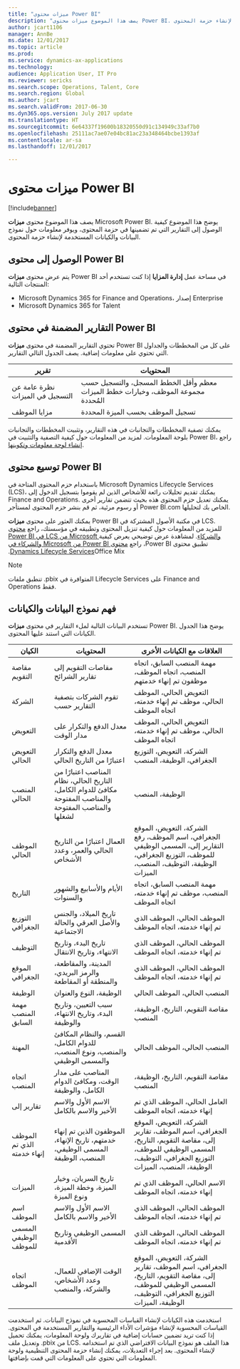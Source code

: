 ```yaml
---
title: "ميزات محتوى Power BI"
description: "يصف هذا الموضوع ميزات محتوى Power BI. يوضح هذا الموضوع كيفية الوصول إلى التقارير التي تم تضمينها في حزمة المحتوى، ويوفر معلومات حول نموذج البيانات والكيانات المستخدمة لإنشاء حزمة المحتوى."
author: jcart1106
manager: AnnBe
ms.date: 12/01/2017
ms.topic: article
ms.prod: 
ms.service: dynamics-ax-applications
ms.technology: 
audience: Application User, IT Pro
ms.reviewer: sericks
ms.search.scope: Operations, Talent, Core
ms.search.region: Global
ms.author: jcart
ms.search.validFrom: 2017-06-30
ms.dyn365.ops.version: July 2017 update
ms.translationtype: HT
ms.sourcegitcommit: 6e64337f19600b18320550d91c134949c33af7b0
ms.openlocfilehash: 25111ac7ae07e04bc81ac23a348464bcbe1393af
ms.contentlocale: ar-sa
ms.lasthandoff: 12/01/2017

---
```


# <a name="benefits-power-bi-content"></a>ميزات محتوى Power BI

[!include[banner](../includes/banner.md)]

يصف هذا الموضوع محتوى **ميزات** Microsoft Power BI. يوضح هذا الموضوع كيفية الوصول إلى التقارير التي تم تضمينها في حزمة المحتوى، ويوفر معلومات حول نموذج البيانات والكيانات المستخدمة لإنشاء حزمة المحتوى.

## <a name="accessing-the-power-bi-content"></a>الوصول إلى محتوى Power BI
يتم عرض محتوى **ميزات** Power BI في مساحة عمل **إدارة المزايا** إذا كنت تستخدم أحد المنتجات التالية:

- Microsoft Dynamics 365 for Finance and Operations، إصدار Enterprise
- Microsoft Dynamics 365 for Talent

## <a name="reports-that-are-included-in-the-power-bi-content"></a>التقارير المضمنة في محتوى Power BI
تحتوي التقارير المضمنة في محتوى **ميزات** Power BI على كل من المخططات والجداول التي تحتوي على معلومات إضافية. يصف الجدول التالي التقارير.

| تقرير                       | المحتويات                                                                                       |
|------------------------------|------------------------------------------------------------------------------------------------|
| نظرة عامة عن التسجيل في الميزات  | معظم وأقل الخطط المسجل، والتسجيل حسب مجموعة الموظف، وخيارات خطط الميزات المُحددة |
| مزايا الموظف            | تسجيل الموظف بحسب الميزة المحددة                                                        |
                                                                                             
يمكنك تصفية المخططات والتجانبات في هذه التقارير، وتثبيت المخططات والتجانبات بلوحة المعلومات. لمزيد من المعلومات حول كيفية التصفية والتثبيت في Power BI، راجع [إنشاء لوحة معلومات وتكوينها](https://powerbi.microsoft.com/en-us/guided-learning/powerbi-learning-4-2-create-configure-dashboards).

## <a name="extending-the-power-bi-content"></a>توسيع محتوى Power BI
باستخدام حزم المحتوى المتاحة في Microsoft Dynamics Lifecycle Services (LCS)، يمكنك تقديم تحليلات رائعة للأشخاص الذين لم يقوموا بتسجيل الدخول إلى Finance and Operations. يمكنك تعديل حزم المحتوى هذه بحيث تتضمن تقارير أخرى أو رسوم مرئية، ثم قم بنشر حزم المحتوى لمستأجر Power BI.com الخاص بك لتحليلها.

يمكنك العثور على محتوى **ميزات** Power BI في مكتبة الأصول المشتركة في LCS. للمزيد من المعلومات حول كيفية تنزيل المحتوى وتطبيقه في مؤسستك، راجع [محتوى Power BI في LCS من Microsoft والشركاء‬‏‫](power-bi-content-microsoft-partners.md). لمشاهدة عرض توضيحي يعرض كيفية تطبيق محتوى Power BI، راجع [محتوى Power BI من Microsoft والشركاء في Dynamics Lifecycle Services](https://mix.office.com/watch/9puyb1b2xs1w)Office Mix.

>[!NOTE]
>تنطبق ملفات .pbix المتوافرة في Lifecycle Services على Finance and Operations فقط.

## <a name="understanding-the-data-model-and-entities"></a>فهم نموذج البيانات والكيانات
تستخدم البيانات التالية لملء التقارير في محتوى **ميزات** Power BI. يوضح هذا الجدول الكيانات التي استند عليها المحتوى.

| الكيان                   | المحتويات                                                                                                   | العلاقات مع الكيانات الأخرى |
|--------------------------|------------------------------------------------------------------------------------------------------------|-----------------------------------|
| مقاصة التقويم          | مقاصات التقويم إلى تقارير الشرائح                                                                          | مهمة المنصب السابق، اتجاه المنصب، اتجاه الموظف، موظفون تم إنهاء خدمتهم |
| الشركة                  | تقوم الشركات بتصفية التقارير حسب                                                                             | التعويض الحالي، الموظف الحالي، موظف تم إنهاء خدمته، اتجاه الموظف |
| التعويض             | معدل الدفع والتكرار على مدار الوقت                                                                           | التعويض الحالي، الموظف الحالي، موظف تم إنهاء خدمته، اتجاه الموظف |
| التعويض الحالي     | معدل الدفع والتكرار اعتبارًا من التاريخ الحالي                                                              | الشركة، التعويض، التوزيع الجغرافي، الوظيفة، المنصب |
| المنصب الحالي         | المناصب اعتبارًا من التاريخ الحالي، نظام مكافئ للدوام الكامل، والمناصب المفتوحة والمناصب المفتوحة لشغلها | الوظيفة، المنصب |
| الموظف الحالي         | العمال اعتبارًا من التاريخ الحالي والعمر، وعدد الأشخاص                                                         | الشركة، التعويض، الموقع الجغرافي، اسم الموظف، رفع التقارير إلى، المسمى الوظيفي للموظف، التوزيع الجغرافي، الوظيفة، التوظيف، المنصب، الميزات |
| التاريخ                     | الأيام والأسابيع والشهور والسنوات                                                                             | مهمة المنصب السابق، اتجاه المنصب، موظف تم إنهاء خدمته، اتجاه الموظف |
| التوزيع الجغرافي             | تاريخ الميلاد، والجنس والأصل العرقي والحالة الاجتماعية                                                   | الموظف الحالي، الموظف الذي تم إنهاء خدمته، اتجاه الموظف |
| التوظيف               | تاريخ البدء، وتاريخ الانتهاء، وتاريخ الانتقال                                                                  | الموظف الحالي، الموظف الذي تم إنهاء خدمته، اتجاه الموظف |
| الموقع الجغرافي      | المدينة، والمقاطعة، والرمز البريدي، والمنطقة أو المقاطعة                                                           | الموظف الحالي، الموظف الذي تم إنهاء خدمته، اتجاه الموظف |
| الوظيفة                      | الوظيفة، النوع والعنوان                                                                                  | المنصب الحالي، الموظف الحالي |
| مهمة المنصب السابق | سبب التعيين، وتاريخ البدء، وتاريخ الانتهاء، والوظيفة                                                           | مقاصة التقويم، التاريخ، الوظيفة، المنصب |
| المهنة                 | القسم، والنظام المكافئ للدوام الكامل، والمنصب، ونوع المنصب، والمسمى الوظيفي                                                        | المنصب الحالي، الموظف الحالي |
| اتجاه المنصب           | المناصب على مدار الوقت، ومكافئ الدوام الكامل، والوظيفة                                                                          | مقاصة التقويم، التاريخ، الوظيفة، المنصب |
| تقارير إلى               | الاسم الأول والاسم الأخير والاسم بالكامل                                                                       | العامل الحالي، الموظف الذي تم إنهاء خدمته، اتجاه الموظف |
| الموظف الذي تم إنهاء خدمته      | الموظفون الذين تم إنهاء خدمتهم، تاريخ الإنهاء، المسمى الوظيفي، المنصب، الوظيفة                                           | الشركة، التعويض، الموقع الجغرافي، اسم الموظف، تقارير إلى، مقاصة التقويم، التاريخ، المسمى الوظيفي للموظف، التوزيع الجغرافي، التوظيف، الوظيفة، المنصب، الميزات |
| الميزات                 | تاريخ السريان، وخيار الميزة، وخطة الميزة، ونوع الميزة                                             | الاسم الحالي، الموظف الذي تم إنهاء خدمته، اتجاه الموظف |
| اسم الموظف            | الاسم الأول والاسم الأخير والاسم بالكامل                                                                       | الموظف الحالي، الموظف الذي تم إنهاء خدمته، اتجاه الموظف |
| المسمى الوظيفي للموظف           | المسمى الوظيفي وتاريخ الأقدمية                                                                                   | الموظف الحالي، الموظف الذي تم إنهاء خدمته، اتجاه الموظف |
| اتجاه الموظف           | الوقت الإضافي للعمال، وعدد الأشخاص، والشركة، والمنصب                                                        | الشركة، التعويض، الموقع الجغرافي، اسم الموظف، تقارير إلى، مقاصة التقويم، التاريخ، المسمى الوظيفي للموظف، التوزيع الجغرافي، التوظيف، الوظيفة، الميزات |

استخدمت هذه الكيانات لإنشاء القياسات المحسوبة في نموذج البيانات. ثم استخدمت القياسات المحسوبة لإنشاء مؤشرات الأداء الرئيسية والتقارير المستخدمة في المحتوى. إذا كنت تريد تضمين حسابات إضافية في تقاريرك ولوحة المعلومات، يمكنك تحميل وتعديل ملف .pbix من LCS. هذا الملف هو نموذج البيانات الافتراضي الذي تم استخدامه لإنشاء المحتوى. بعد إجراء التعديلات، يمكنك إنشاء حزمة المحتوى التنظيمية ولوحة المعلومات التي تحتوي على المعلومات التي قمت بإضافتها.

